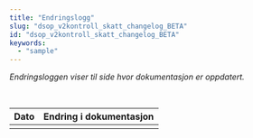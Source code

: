 ```yaml
---
title: "Endringslogg"
slug: "dsop_v2kontroll_skatt_changelog_BETA"
id: "dsop_v2kontroll_skatt_changelog_BETA"
keywords:
  - "sample"
---
```


*Endringsloggen viser til side hvor dokumentasjon er oppdatert.*

<br >


| Dato       | Endring i dokumentasjon                                                                                            |
|------------|--------------------------------------------------------------------------------------------------------------------|
|            |                                                                                                                    |